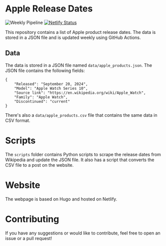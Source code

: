 # Apple Release Dates

![Weekly Pipeline](https://github.com/arjun921/apple-release-dates/actions/workflows/weekly-update.yml/badge.svg)
[![Netlify Status](https://api.netlify.com/api/v1/badges/89da98e3-1c46-4909-aec1-48d7d90d4f99/deploy-status)](https://app.netlify.com/sites/jovial-beaver-6d753f/deploys)

This repository contains a list of Apple product release dates. The data is stored in a JSON file and is updated weekly using GitHub Actions.

## Data
The data is stored in a JSON file named `data/apple_products.json`. The JSON file contains the following fields:

```
{
    "Released": "September 20, 2024",
    "Model": "Apple Watch Series 10",
    "Source link": "https://en.wikipedia.org/wiki/Apple_Watch",
    "Family": "Apple Watch",
    "Discontinued": "current"
}
```

There's also a `data/apple_products.csv` file that contains the same data in CSV format.

# Scripts
The `scripts` folder contains Python scripts to scrape the release dates from Wikipedia and update the JSON file.
It also has a script that converts the CSV file to a post on the website.

# Website
The webpage is based on Hugo and hosted on Netlify.

# Contributing
If you have any suggestions or would like to contribute, feel free to open an issue or a pull request!
